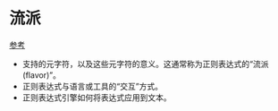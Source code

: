 # 流派
[参考](http://www.runoob.com/regexp/regexp-syntax.html)
- 支持的元字符，以及这些元字符的意义。这通常称为正则表达式的“流派(flavor)”。
- 正则表达式与语言或工具的“交互”方式。
- 正则表达式引擎如何将表达式应用到文本。
